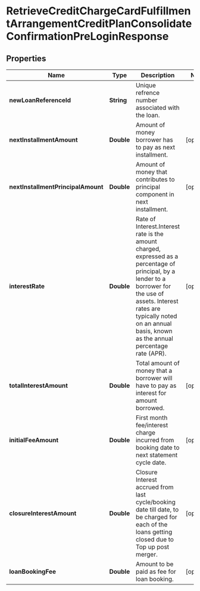 # RetrieveCreditChargeCardFulfillmentArrangementCreditPlanConsolidateConfirmationPreLoginResponse

## Properties
Name | Type | Description | Notes
------------ | ------------- | ------------- | -------------
**newLoanReferenceId** | **String** | Unique refrence number associated with the loan. | 
**nextInstallmentAmount** | **Double** | Amount of money borrower has to pay as next installment. |  [optional]
**nextInstallmentPrincipalAmount** | **Double** | Amount of money that contributes to principal component in next installment. |  [optional]
**interestRate** | **Double** | Rate of Interest.Interest rate is the amount charged, expressed as a percentage of principal, by a lender to a borrower for the use of assets. Interest rates are typically noted on an annual basis, known as the annual percentage rate (APR). |  [optional]
**totalInterestAmount** | **Double** | Total amount of money that a borrower will have to pay as interest for amount borrowed. |  [optional]
**initialFeeAmount** | **Double** | First month fee/interest charge incurred from booking date to next statement cycle date. |  [optional]
**closureInterestAmount** | **Double** | Closure Interest accrued from last cycle/booking date till date, to be charged for each of the loans getting closed due to Top up post merger. |  [optional]
**loanBookingFee** | **Double** | Amount to be paid as fee for loan booking. |  [optional]

